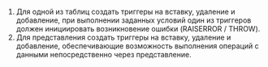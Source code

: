 1. Для одной из таблиц создать триггеры на вставку, удаление и добавление, при выполнении заданных условий один из триггеров должен инициировать возникновение ошибки (RAISERROR / THROW).  
2. Для представления создать триггеры на вставку, удаление и добавление, обеспечивающие возможность выполнения операций с данными непосредственно через представление.  